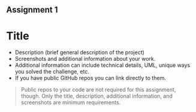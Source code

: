 ## Assignment 1
# Title
* Description (brief general description of the project)
* Screenshots and additional information about your work.
* Additional information can include technical details, UML, unique ways you solved the challenge, etc.
* If you have public GitHub repos you can link directly to them.

> Public repos to your code are not required for this assignment, though. 
> Only the title, description, additional information, and screenshots are minimum requirements.
